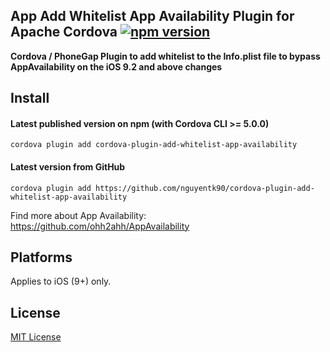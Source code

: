 ## App Add Whitelist App Availability Plugin for Apache Cordova [![npm version](https://badge.fury.io/js/cordova-plugin-add-whitelist-app-availability.svg)](http://badge.fury.io/js/cordova-plugin-add-whitelist-app-availability)

**Cordova / PhoneGap Plugin to add whitelist to the Info.plist file to bypass AppAvailability on the iOS 9.2 and above changes**

## Install

#### Latest published version on npm (with Cordova CLI >= 5.0.0)

```
cordova plugin add cordova-plugin-add-whitelist-app-availability
```

#### Latest version from GitHub

```
cordova plugin add https://github.com/nguyentk90/cordova-plugin-add-whitelist-app-availability
```

Find more about App Availability:  
https://github.com/ohh2ahh/AppAvailability

## Platforms

Applies to iOS (9+) only.

## License

[MIT License](https://opensource.org/licenses/mit-license.html)